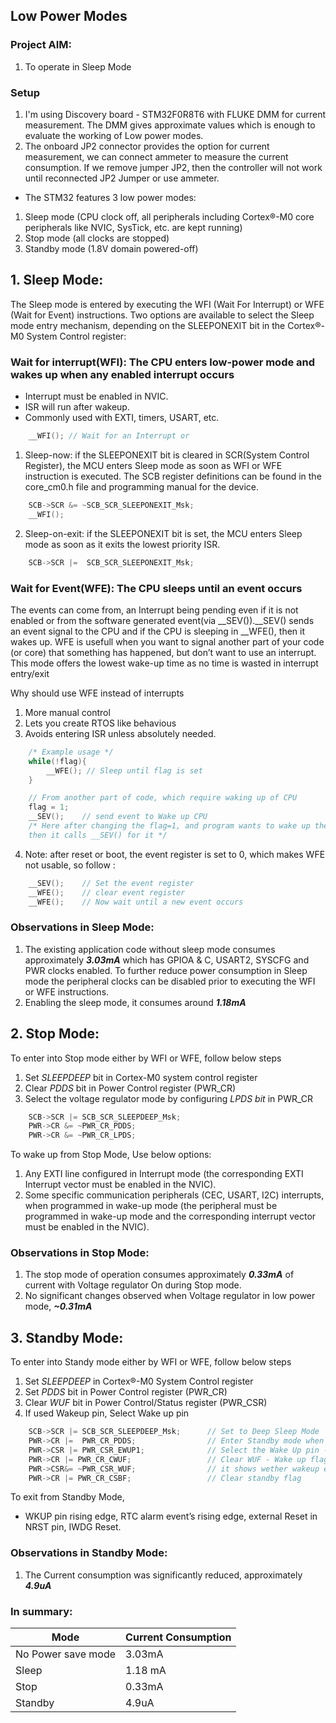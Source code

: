 ## Low Power Modes

### Project AIM:
1. To operate in Sleep Mode

### Setup

1. I'm using Discovery board - STM32F0R8T6 with FLUKE DMM for current measurement. The DMM gives approximate values which is enough to evaluate the working of Low power modes.
2. The onboard JP2 connector provides the option for current measurement, we can connect ammeter to measure the current consumption. If we remove jumper JP2, then the controller will not work until reconnected JP2 Jumper or use ammeter. 

* The STM32 features 3 low power modes:
1. Sleep mode (CPU clock off, all peripherals including Cortex®-M0 core peripherals like NVIC, SysTick, etc. are kept running)
2. Stop mode (all clocks are stopped)
3. Standby mode (1.8V domain powered-off)

## 1. Sleep Mode:<br>
The Sleep mode is entered by executing the WFI (Wait For Interrupt) or WFE (Wait for Event) instructions. Two options are available to select the Sleep mode entry mechanism, depending on the SLEEPONEXIT bit in the Cortex®-M0 System Control register:

### Wait for interrupt(WFI): The CPU enters low-power mode and wakes up when any enabled interrupt occurs
* Interrupt must be enabled in NVIC.
* ISR will run after wakeup.
* Commonly used with EXTI, timers, USART, etc.
``` C
    __WFI(); // Wait for an Interrupt or 
```
1. Sleep-now: if the SLEEPONEXIT bit is cleared in SCR(System Control Register), the MCU enters Sleep mode as soon as WFI or WFE instruction is executed. The SCB register definitions can be found in the core_cm0.h file and programming manual for the device.
``` C
    SCB->SCR &= ~SCB_SCR_SLEEPONEXIT_Msk;
    __WFI();
```
2. Sleep-on-exit: if the SLEEPONEXIT bit is set, the MCU enters Sleep mode as soon as it exits the lowest priority ISR. 
``` C
    SCB->SCR |=  SCB_SCR_SLEEPONEXIT_Msk;
```

### Wait for Event(WFE): The CPU sleeps until an event occurs
The events can come from, an Interrupt being pending even if it is not enabled or from the software generated event(via __SEV()).__SEV() sends an event signal to the CPU and if the CPU is sleeping in __WFE(), then it wakes up. WFE is usefull when you want to signal another part of your code (or core) that something has happened, but don’t want to use an interrupt. This mode offers the lowest wake-up time as no time is wasted in interrupt entry/exit<br>

Why should use WFE instead of interrupts<br>
1. More manual control
2. Lets you create RTOS like behavious
3. Avoids entering ISR unless absolutely needed.
``` C
    /* Example usage */
    while(!flag){
        __WFE(); // Sleep until flag is set
    }

    // From another part of code, which require waking up of CPU
    flag = 1;
    __SEV();    // send event to Wake up CPU
    /* Here after changing the flag=1, and program wants to wake up the CPU, 
    then it calls __SEV() for it */
```
4. Note: after reset or boot, the event register is set to 0, which makes WFE not usable, so follow :
``` C
    __SEV();    // Set the event register
    __WFE();    // clear event register
    __WFE();    // Now wait until a new event occurs
```

### Observations in Sleep Mode:
1. The existing application code without sleep mode consumes approximately ***3.03mA*** which has GPIOA & C, USART2, SYSCFG and PWR clocks enabled. To further reduce power consumption in Sleep mode the peripheral clocks can be disabled prior to executing the WFI or WFE instructions.
2. Enabling the sleep mode, it consumes around ***1.18mA***

## 2. Stop Mode:

To enter into Stop mode either by WFI or WFE, follow below steps

1. Set *SLEEPDEEP* bit in Cortex-M0 system control register<br>
2. Clear *PDDS* bit in Power Control register (PWR_CR)<br>
3. Select the voltage regulator mode by configuring *LPDS bit* in PWR_CR<br>

``` C
    SCB->SCR |= SCB_SCR_SLEEPDEEP_Msk;
    PWR->CR &= ~PWR_CR_PDDS;
    PWR->CR &= ~PWR_CR_LPDS;
```
To wake up from Stop Mode, Use below options:

1. Any EXTI line configured in Interrupt mode (the corresponding EXTI 
Interrupt vector must be enabled in the NVIC).
2. Some specific communication peripherals (CEC, USART, I2C) interrupts, 
when programmed in wake-up mode (the peripheral must be 
programmed in wake-up mode and the corresponding interrupt vector 
must be enabled in the NVIC).<br>

### Observations in Stop Mode:
1. The stop mode of operation consumes approximately ***0.33mA*** of current with Voltage regulator On during Stop mode.
2. No significant changes observed when Voltage regulator in low power mode, ***~0.31mA***

## 3. Standby Mode: 

To enter into Standy mode either by WFI or WFE, follow below steps

1. Set *SLEEPDEEP* in Cortex®-M0 System Control register
2. Set *PDDS* bit in Power Control register (PWR_CR)
3. Clear *WUF* bit in Power Control/Status register (PWR_CSR)
4. If used Wakeup pin, Select Wake up pin

``` C
    SCB->SCR |= SCB_SCR_SLEEPDEEP_Msk;      // Set to Deep Sleep Mode
    PWR->CR |=  PWR_CR_PDDS;                // Enter Standby mode when the CPU enters Deepsleep
    PWR->CSR |= PWR_CSR_EWUP1;              // Select the Wake Up pin - PA0
    PWR->CR |= PWR_CR_CWUF;                 // Clear WUF - Wake up flag
    PWR->CSR&= ~PWR_CSR_WUF;                // it shows wether wakeup event was occured previously, it can be cleared directly or using CWUF flag in PWR->CR 
    PWR->CR |= PWR_CR_CSBF;                 // Clear standby flag
```
To exit from Standby Mode, 

* WKUP pin rising edge, RTC alarm event’s rising edge, external Reset in NRST pin, IWDG Reset.

### Observations in Standby Mode:
1. The Current consumption was significantly reduced, approximately ***4.9uA***

### In summary:

| Mode | Current Consumption |
|---|---|
| No Power save mode| 3.03mA |
| Sleep | 1.18 mA |
| Stop | 0.33mA |
| Standby | 4.9uA |